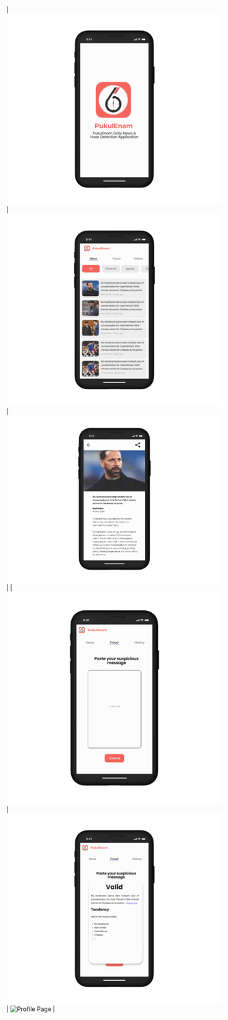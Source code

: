 | ![Splash Screen](https://github.com/C241-NF01-PukulEnam-News-and-Fraud/Frontend-Mobile-Kotlin/blob/master/splashScreen.png?raw=true) | ![Homepage News](https://github.com/C241-NF01-PukulEnam-News-and-Fraud/Frontend-Mobile-Kotlin/blob/master/homepageNews.png?raw=true) | ![Detail Page](https://github.com/C241-NF01-PukulEnam-News-and-Fraud/Frontend-Mobile-Kotlin/blob/master/detailPage.png?raw=true) |
| ![Homepage Fraud](https://github.com/C241-NF01-PukulEnam-News-and-Fraud/Frontend-Mobile-Kotlin/blob/master/homepageFraud.png?raw=true) | ![Detail Fraud](https://github.com/C241-NF01-PukulEnam-News-and-Fraud/Frontend-Mobile-Kotlin/blob/master/fraudResult.png?raw=true) | ![Profile Page](https://github.com/C241-NF01-PukulEnam-News-and-Fraud/Frontend-Mobile-Kotlin/blob/master/profilePage.png](https://github.com/C241-NF01-PukulEnam-News-and-Fraud/Frontend-Mobile-Kotlin/blob/master/homepageHistory.png)?raw=true) |
